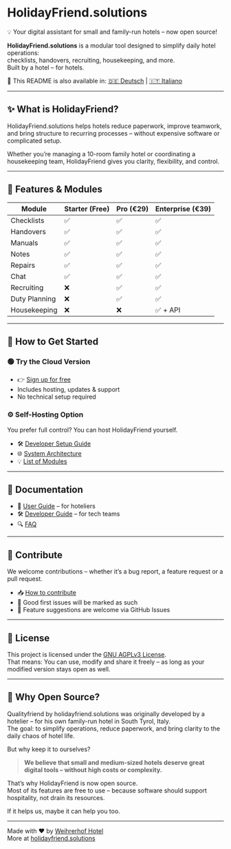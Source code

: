 # HolidayFriend.solutions

💡 Your digital assistant for small and family-run hotels – now open source!

**HolidayFriend.solutions** is a modular tool designed to simplify daily hotel operations:  
checklists, handovers, recruiting, housekeeping, and more.  
Built by a hotel – for hotels.

📘 This README is also available in: [🇩🇪 Deutsch](README.de.md) | [🇮🇹 Italiano](README.it.md)

---

## ✨ What is HolidayFriend?

HolidayFriend.solutions helps hotels reduce paperwork, improve teamwork, and bring structure to recurring processes – without expensive software or complicated setup.

Whether you’re managing a 10-room family hotel or coordinating a housekeeping team, HolidayFriend gives you clarity, flexibility, and control.

---

## 🧩 Features & Modules

| Module         | Starter (Free) | Pro (€29) | Enterprise (€39) |
|----------------|----------------|-----------|------------------|
| Checklists     | ✅              | ✅         | ✅               |
| Handovers      | ✅              | ✅         | ✅               |
| Manuals        | ✅              | ✅         | ✅               |
| Notes          | ✅              | ✅         | ✅               |
| Repairs        | ✅              | ✅         | ✅               |
| Chat           | ✅              | ✅         | ✅               |
| Recruiting     | ❌              | ✅         | ✅               |
| Duty Planning  | ❌              | ✅         | ✅               |
| Housekeeping   | ❌              | ❌         | ✅ + API         |

---

## 🚀 How to Get Started

### 🟢 Try the Cloud Version
- 👉 [Sign up for free](https://qualityfriend.solutions)
- Includes hosting, updates & support
- No technical setup required

### ⚙️ Self-Hosting Option
You prefer full control? You can host HolidayFriend yourself.

- 🛠️ [Developer Setup Guide](docs/dev-setup.md)
- 🌐 [System Architecture](docs/architecture.md)
- 💡 [List of Modules](docs/modules.md)

---

## 📘 Documentation

- 📖 [User Guide](docs/user-setup.md) – for hoteliers
- 🛠️ [Developer Guide](docs/dev-setup.md) – for tech teams
- 🔍 [FAQ](docs/faq.md)

---

## 🤝 Contribute

We welcome contributions – whether it’s a bug report, a feature request or a pull request.

- 📥 [How to contribute](CONTRIBUTING.md)
- 🧩 Good first issues will be marked as such
- 🔄 Feature suggestions are welcome via GitHub Issues

---

## 📃 License

This project is licensed under the [GNU AGPLv3 License](LICENSE).  
That means: You can use, modify and share it freely – as long as your modified version stays open as well.

---

## 🙌 Why Open Source?

Qualityfriend by holidayfriend.solutions was originally developed by a hotelier – for his own family-run hotel in South Tyrol, Italy.  
The goal: to simplify operations, reduce paperwork, and bring clarity to the daily chaos of hotel life.

But why keep it to ourselves?

> **We believe that small and medium-sized hotels deserve great digital tools – without high costs or complexity.**

That’s why HolidayFriend is now open source.  
Most of its features are free to use – because software should support hospitality, not drain its resources.

If it helps us, maybe it can help you too.

---

Made with ❤️ by [Weihrerhof Hotel](https://www.weihrerhof.com)  
More at [holidayfriend.solutions](https://holidayfriend.solutions)

